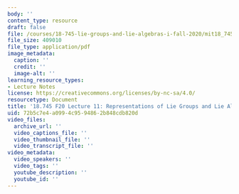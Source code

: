 ```yaml
---
body: ''
content_type: resource
draft: false
file: /courses/18-745-lie-groups-and-lie-algebras-i-fall-2020/mit18_745_f20_lec11.pdf
file_size: 409010
file_type: application/pdf
image_metadata:
  caption: ''
  credit: ''
  image-alt: ''
learning_resource_types:
- Lecture Notes
license: https://creativecommons.org/licenses/by-nc-sa/4.0/
resourcetype: Document
title: '18.745 F20 Lecture 11: Representations of Lie Groups and Lie Algebras'
uid: 72b5c7e4-a099-4c95-9486-2b848cdb820d
video_files:
  archive_url: ''
  video_captions_file: ''
  video_thumbnail_file: ''
  video_transcript_file: ''
video_metadata:
  video_speakers: ''
  video_tags: ''
  youtube_description: ''
  youtube_id: ''
---
```

